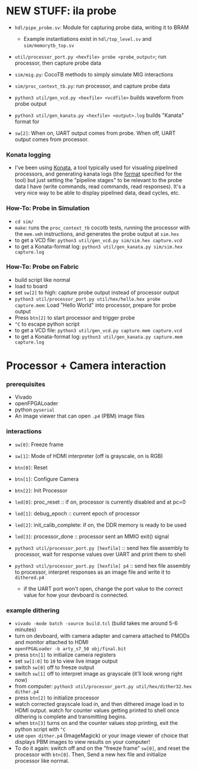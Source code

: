 # NEW STUFF: ila probe
* `hdl/pipe_probe.sv`: Module for capturing probe data, writing it to BRAM
  * Example instantiations exist in `hdl/top_level.sv` and `sim/memorytb_top.sv`
* `util/processor_port.py <hexfile> probe <probe_output>`; run processor, then capture probe data
* `sim/mig.py`: CocoTB methods to simply simulate MIG interactions
* `sim/proc_context_tb.py`: run processor, and capture probe data

* `python3 util/gen_vcd.py <hexfile> <vcdfile>` builds waveform from probe output
* `python3 util/gen_kanata.py <hexfile> <output>.log` builds "Kanata" format for

* `sw[2]`: When on, UART output comes from probe. When off, UART output comes from processor.

### Konata logging
* I've been using [Konata](https://github.com/shioyadan/Konata), a tool typically used for visualing pipelined processors, and generating kanata logs (the [format](https://github.com/shioyadan/Konata/blob/master/docs/kanata-log-format.md) specified for the tool) but just setting the "pipeline stages" to be relevant to the probe data I have (write commands, read commands, read responses). It's a very nice way to be able to display pipelined data, dead cycles, etc.

### How-To: Probe in Simulation
* `cd sim/`
* `make`: runs the `proc_context_tb` cocotb tests, running the processor with the `mem.vmh` instructions, and generates the probe output at `sim.hex`
* to get a VCD file: `python3 util/gen_vcd.py sim/sim.hex capture.vcd`
* to get a Konata-format log: `python3 util/gen_kanata.py sim/sim.hex capture.log`

### How-To: Probe on Fabric
* build script like normal
* load to board
* set `sw[2]` to high: capture probe output instead of processor output
* `python3 util/processor_port.py util/hex/hello.hex probe capture.mem`: Load "Hello World" into processor, prepare for probe output
* Press `btn[2]` to start processor and trigger probe
* `^C` to escape python script
* to get a VCD file: `python3 util/gen_vcd.py capture.mem capture.vcd`
* to get a Konata-format log: `python3 util/gen_kanata.py capture.mem capture.log`

# Processor + Camera interaction

### prerequisites
* Vivado
* openFPGALoader
* python `pyserial`
* An image viewer that can open `.p4` (PBM) image files

### interactions

* `sw[0]`: Freeze frame
* `sw[1]`: Mode of HDMI interpreter (off is grayscale, on is RGB)

* `btn[0]`: Reset
* `btn[1]`: Configure Camera
* `btn[2]`: Init Processor

* `led[0]`: proc_reset :: if on, processor is currently disabled and at pc=0
* `led[1]`: debug_epoch :: current epoch of processor
* `led[2]`: init\_calib\_complete: if on, the DDR memory is ready to be used
* `led[3]`: processor_done :: processor sent an MMIO exit() signal

* `python3 util/processor_port.py [hexfile]` :: send hex file assembly to processor, wait for response values over UART and print them to shell
* `python3 util/processor_port.py [hexfile] p4` :: send hex file assembly to processor, interpret responses as an image file and write it to `dithered.p4`
  * if the UART port won't open, change the port value to the correct value for how your devboard is connected.
  
### example dithering
* `vivado -mode batch -source build.tcl` (build takes me around 5-6 minutes)
* turn on devboard, with camera adapter and camera attached to PMODs and monitor attached to HDMI
* `openFPGALoader -b arty_s7_50 obj/final.bit`
* press `btn[1]` to initialize camera registers
* set `sw[1:0]` to `10` to view live image output
* switch `sw[0]` off to freeze output
* switch `sw[1]` off to interpret image as grayscale (it'll look wrong right now)
* from computer: `python3 util/processor_port.py util/hex/dither32.hex dither.p4`
* press `btn[2]` to initialize processor
* watch corrected grayscale load in, and then dithered image load in to HDMI output. watch for counter values getting printed to shell once dithering is complete and transmitting begins.
* when `btn[3]` turns on and the counter values stop printing, exit the python script with `^C`
* use `open dither.p4` (ImageMagick) or your image viewer of choice that displays PBM images to view results on your computer!
* To do it again: switch off and on the "freeze frame" `sw[0]`, and reset the processor with `btn[0]`. Then, Send a new hex file and initialize processor like normal.
